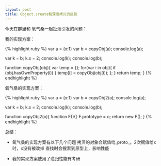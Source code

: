 ```yaml
---
layout: post
title: Object.create和深度拷贝的区别
---
```


今天在群里和 氧气桑一起扯淡引发的问题：

我的实现方案：

{% highlight ruby %}
var a = {x:1}
var b = copyObj(a);
console.log(a);

var k = b;
k.x = 2;
console.log(k);
console.log(b);

function copyObj(obj){
    var temp = {};
    for(var i in obj){
        if (obj.hasOwnProperty(i)) {
            temp[i] = copyObj(obj[i]);
        };
    }
    return temp;
}
{% endhighlight %}

氧气桑的实现方案：

{% highlight ruby %}
var a = {x:1}
var b = copyObj2(a);
console.log(a);

var k = b;
k.x = 2;
console.log(k);
console.log(b);

function copyObj2(o){
    function F(){}
    F.prototype = o;
    return new F();
}
{% endhighlight %}

总结：

+ 氧气桑的实现方案有以下几个问题
拷贝的对象会赋值给_proto_，2次赋值给x时，x没有被改掉
查找时会搜索到原型上，影响性能

+ 我的实现方案使用了递归性能有考研
